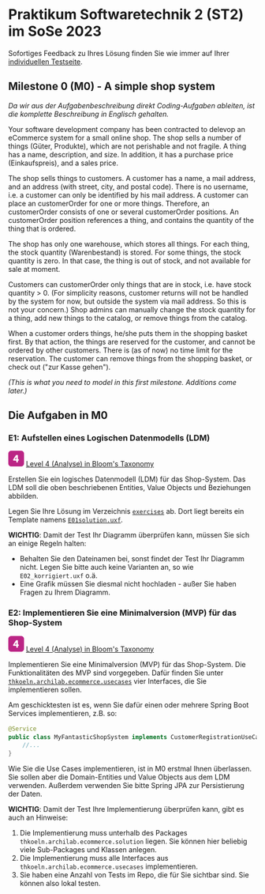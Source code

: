 # Praktikum Softwaretechnik 2 (ST2) im SoSe 2023

Sofortiges Feedback zu Ihres Lösung finden Sie wie immer auf Ihrer 
[individuellen Testseite](http://students.pages.st.archi-lab.io/st2/ss23/test/ST2M0_tests_group_55c143b7-9f71-499e-8984-243091289ce3).


## Milestone 0 (M0) - A simple shop system

_Da wir aus der Aufgabenbeschreibung direkt Coding-Aufgaben ableiten, ist die komplette Beschreibung in Englisch
gehalten._

Your software development company has been contracted to delevop an eCommerce system for a small online shop. The shop sells
a number of things (Güter, Produkte), which are not perishable and not fragile. A thing has a name, description, and size. In addition, it
has a purchase price (Einkaufspreis), and a sales price. 

The shop sells things to customers. A customer has a name, a mail address, and an address (with street, city, 
and postal code). There is no username, i.e. a customer can only be identified by his mail address. 
A customer can place an customerOrder for one or more things. Therefore, an customerOrder consists of one or several customerOrder positions. 
An customerOrder position references a thing, and contains the quantity of the thing that is ordered. 

The shop has only one warehouse, which stores all things. For each thing, the stock quantity (Warenbestand) is stored. For some
things, the stock quantity is zero. In that case, the thing is out of stock, and not available for sale at moment.

Customers can customerOrder only things that are in stock, i.e. have stock quantity > 0. (For simplicity reasons, customer returns
will not be handled by the system for now, but outside the system via mail address. So this is not your concern.) 
Shop admins can manually change the stock quantity for a thing, add new things to the catalog, or remove 
things from the catalog.

When a customer orders things, he/she puts them in the shopping basket first. By that action, the things are reserved for
the customer, and cannot be ordered by other customers. There is (as of now) no time limit for the reservation.
The customer can remove things from the shopping basket, or check out ("zur Kasse gehen"). 

_(This is what you need to model in this first milestone. Additions come later.)_


## Die Aufgaben in M0

### E1: Aufstellen eines Logischen Datenmodells (LDM)

![Bloom-Level](./images/4-filled-32.png)
[Level 4 (Analyse) in Bloom's Taxonomy](https://www.archi-lab.io/infopages/material/blooms_taxonomy.html#level4)


Erstellen Sie ein logisches Datenmodell (LDM) für das Shop-System. Das LDM soll die oben beschriebenen Entities, Value Objects und
Beziehungen abbilden.

Legen Sie Ihre Lösung im Verzeichnis [`exercises`](src/main/resources/exercises) ab.
Dort liegt bereits ein Template namens [`E01solution.uxf`](src/main/resources/exercises/E02solution.uxf).

**WICHTIG**: Damit der Test Ihr Diagramm überprüfen kann, müssen Sie sich an einige Regeln halten:

* Behalten Sie den Dateinamen bei, sonst findet der Test Ihr Diagramm nicht. Legen Sie bitte auch keine
  Varianten an, so wie `E02_korrigiert.uxf` o.ä.
* Eine Grafik müssen Sie diesmal nicht hochladen - außer Sie haben Fragen zu Ihrem Diagramm.


### E2: Implementieren Sie eine Minimalversion (MVP) für das Shop-System

![Bloom-Level](./images/4-filled-32.png) 
[Level 4 (Analyse) in Bloom's Taxonomy](https://www.archi-lab.io/infopages/material/blooms_taxonomy.html#level4)


Implementieren Sie eine Minimalversion (MVP) für das Shop-System. Die Funktionalitäten des MVP sind vorgegeben. 
Dafür finden Sie unter [`thkoeln.archilab.ecommerce.usecases`](src/main/java/thkoeln/archilab/ecommerce/usecases) vier
Interfaces, die Sie implementieren sollen.

Am geschicktesten ist es, wenn Sie dafür einen oder mehrere Spring Boot Services implementieren, z.B. so:

```java
@Service
public class MyFantasticShopSystem implements CustomerRegistrationUseCases {
    //...
}
```

Wie Sie die Use Cases implementieren, ist in M0 erstmal Ihnen überlassen. Sie sollen aber die Domain-Entities und Value Objects
aus dem LDM verwenden. Außerdem verwenden Sie bitte Spring JPA zur Persistierung der Daten. 

**WICHTIG**: Damit der Test Ihre Implementierung überprüfen kann, gibt es auch an Hinweise: 
1. Die Implementierung muss unterhalb des Packages `thkoeln.archilab.ecommerce.solution` liegen. Sie können hier beliebig
   viele Sub-Packages und Klassen anlegen.
2. Die Implementierung muss alle Interfaces aus `thkoeln.archilab.ecommerce.usecases` implementieren. 
3. Sie haben eine Anzahl von Tests im Repo, die für Sie sichtbar sind. Sie können also lokal testen.
